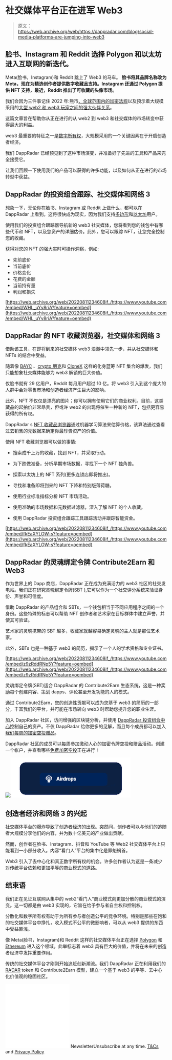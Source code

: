 # 社交媒体平台正在进军 Web3

> 原文：<https://web.archive.org/web/https://dappradar.com/blog/social-media-platforms-are-jumping-into-web3>

## 脸书、Instagram 和 Reddit 选择 Polygon 和以太坊进入互联网的新迭代。

Meta(脸书，Instagram)和 Reddit 跳上了 Web3 的马车。 **脸书将其品牌名称改为 Meta，现在为精选创作者提供数字收藏品支持。Instagram 还通过 Polygon 提供 NFT 支持，最近，Reddit 推出了可收藏的头像市场。**

我们会因为三件事记住 2022 年:熊市[、全球范围内的](https://web.archive.org/web/20220811234608/https://dappradar.com/blog/the-ultimate-crypto-bear-market-2022-survival-guide)[加密法规](https://web.archive.org/web/20220811234608/https://dappradar.com/blog/guide-to-all-crypto-regulations-worldwide)以及预示着大规模采用的[大型 web2 和 web3 玩家之间的强大伙伴关系](https://web.archive.org/web/20220811234608/https://dappradar.com/blog/create-your-own-avalanche-nfts-to-sell-on-shopify)。

这篇文章旨在帮助你从正在进行的从 web2 到 web3 和社交媒体的市场转变中获得最大的利益。

web3 最重要的特征之一是[数字所有权](https://web.archive.org/web/20220811234608/https://dappradar.com/blog/real-digital-ownership)，大规模采用的一个关键因素在于开启创造者经济。

我们 DappRadar 已经预见到了这种市场演变，并准备好了先进的工具和产品来完全接受它。

让我们回顾一下使用我们的产品可以获得的许多功能，以及如何从正在进行的市场转型中获益。

## DappRadar 的投资组合跟踪、社交媒体和网络 3

想象一下，无论你在脸书、Instagram 或 Reddit 上做什么，都可以在 DappRadar 上看到。这将很快成为现实，因为我们支持[多边形](https://web.archive.org/web/20220811234608/https://dappradar.com/rankings/protocol/polygon)和[以太坊](https://web.archive.org/web/20220811234608/https://dappradar.com/rankings/protocol/ethereum)用户。

使用我们的投资组合跟踪器导航新的 web3 社交媒体，您将看到您的钱包中有哪些代币和 NFT，以及您资产的详细估价。此外，您可以跟踪 NFT，让您完全控制您的收藏。

获得对您的 NFT 的强大实时可操作洞察，例如:

*   先前底价
*   当前底价
*   价格变化
*   花费的金额
*   当前持有量
*   利润和损失

[https://web.archive.org/web/20220811234608if_/https://www.youtube.com/embed/WHL_uYv8riA?feature=oembed](https://web.archive.org/web/20220811234608if_/https://www.youtube.com/embed/WHL_uYv8riA?feature=oembed)

## DappRadar 的 NFT 收藏浏览器，社交媒体和网络 3

借助该工具，在即将到来的社交媒体 web3 浪潮中领先一步，并从社交媒体和 NFTs 的结合中受益。

随着像 [BAYC](https://web.archive.org/web/20220811234608/https://dappradar.com/hub/nft-explorer/collection/bored-ape-yacht-club) 、[crypto 朋克](https://web.archive.org/web/20220811234608/https://dappradar.com/hub/nft-explorer/collection/cryptopunks)和 [CloneX](https://web.archive.org/web/20220811234608/https://dappradar.com/hub/nft-explorer/collection/clonex) 这样的化身蓝筹 NFT 集合的爆发，我们只能想象社交媒体能够为 web3 解锁的巨大价值。

仅脸书就有 29 亿用户，Reddit 每月用户超过 10 亿。将 web3 引入到这个庞大的人群中会对零售市场和创造者经济产生巨大的影响。

此外，NFT 不仅仅是漂亮的图片；你可以拥有使用它们的商业权利。目前，这类藏品的起拍价非常昂贵，但或许 web2 的出现将催生一种新的 NFT，包括更容易获得的所有权。

DappRadar s [NFT 收藏品浏览器](https://web.archive.org/web/20220811234608/https://dappradar.com/hub/nft-explorer)通过机器学习算法来估算价格，该算法通过查看过去销售的元数据来确定你最珍贵资产的价值。

使用 NFT 收藏浏览器可以做的事情:

*   搜索成千上万的收藏，找到 NFT，并采取行动。
*   为下跌做准备，分析早期市场数据，寻找下一个 NFT 独角兽。

*   探索以太坊上的 NFT 系列(更多连锁店即将推出)。
*   寻找和准备即将到来的 NFT 下降和特别版薄荷糖。
*   使用行业标准指标分析 NFT 市场活动。
*   使用准确的市场数据和元数据过滤器，深入了解 NFT 的个人收藏。
*   使用 DappRadar 投资组合跟踪工具跟踪活动并跟踪智能资金。

[https://web.archive.org/web/20220811234608if_/https://www.youtube.com/embed/fkEaXYLOW-s?feature=oembed](https://web.archive.org/web/20220811234608if_/https://www.youtube.com/embed/fkEaXYLOW-s?feature=oembed)

## DappRadar 的灵魂绑定令牌 Contribute2Earn 和 Web3

作为世界上的 Dapp 商店，DappRadar 正在成为充满活力的 web3 社区的社交发电站。我们正在研究灵魂绑定令牌(SBT ),它可以作为一个社交评分系统来验证身份、声誉和可信度。

借助 DappRadar 的产品组合和 SBTs，一个钱包相当于不同应用程序之间的一个身份。这些特殊的标志可以帮助 NFT 创作者和艺术家在目标群体中建立声誉，并使其可验证。

艺术家的灵魂携带的 SBT 越多，收藏家就越容易确定灵魂的主人就是那位艺术家。

此外，SBTs 也是一种基于 web3 的简历，揭示了一个人的学术资格和专业证书。

[https://web.archive.org/web/20220811234608if_/https://www.youtube.com/embed/z9zRddRNp5Y?feature=oembed](https://web.archive.org/web/20220811234608if_/https://www.youtube.com/embed/z9zRddRNp5Y?feature=oembed)

灵魂绑定令牌(SBT)适合 DappRadar 的 Contribute2Earn 生态系统，这是一种奖励每个创建内容、策划 dapps、评论甚至开发功能的人的模式。

通过 Contribute2Earn，您的创造性贡献可以成为您基于 web3 的简历的一部分，丰富我们的平台，并可能在市场转向 web3 时帮助您提升您的职业生涯。

加入 DappRadar 社区，访问增强的区块链分析，并使用 [DappRadar 投资组合中心](https://web.archive.org/web/20220811234608/https://dappradar.com/hub/wallet/)控制自己的资产。不仅 DappRadar 给你更多的见解，而且每个成员都可以加入[我们每周的加密空投赠品](https://web.archive.org/web/20220811234608/https://dappradar.com/hub/airdrops)。

DappRadar 社区的成员可以每周参加激动人心的加密令牌空投和赠品活动。创建一个帐户，并查看哪些[免费加密空投](https://web.archive.org/web/20220811234608/https://dappradar.com/hub/airdrops)正在进行！

[](https://web.archive.org/web/20220811234608/https://dappradar.com/hub/airdrops)[![](img/ebf3736e7daaf59b158d5065be9e5476.png)<picture>![](img/8aaee408dbbf76a095e0386e58041896.png)</picture>](https://web.archive.org/web/20220811234608/https://dappradar.com/hub/airdrops)

## 创造者经济和网络 3 的兴起

社交媒体平台的爆炸导致了创造者经济的出现。突然间，创作者可以与他们的追随者大规模分享他们的内容，并为数十亿美元的产业做出贡献。

然而，创作者在脸书、Instagram、抖音和 YouTube 等 Web2 社交媒体平台上只能看到一小部分收入。内容“看门人”平台的集中化是罪魁祸首。

Web3 引入了去中心化和真正数字所有权的机会。许多创作者认为这是一条减少对传统平台依赖和更加平等的商业模式的道路。

## 结束语

我们正在见证互联网从集中的 web2“看门人”商业模式向更加分散的商业模式的演变。这一切都是由 web3 实现的，它旨在给予参与者自主权和控制权。

分散化和数字所有权有助于为所有参与者创造公平的竞争环境。特别是那些在饱和的社交媒体平台中挣扎，收入模式不公平的微影响者，可以从 web3 提供的东西中受益匪浅。

像 Meta(脸书，Instagram)和 Reddit 这样的社交媒体平台正在选择 [Polygon](https://web.archive.org/web/20220811234608/https://dappradar.com/rankings/protocol/polygon) 和 [Ethereum](https://web.archive.org/web/20220811234608/https://dappradar.com/rankings/protocol/ethereum) 进入这个领域。此举标志着 web3 具有巨大的价值，并将在未来的创造者经济中发挥重要作用。

传统的社交媒体平台才刚刚开始追赶创新潮流。我们 DappRadar 正在利用我们的 [RADAR](https://web.archive.org/web/20220811234608/https://dappradar.com/token/overview) token 和 Contribute2Earn 模型，建立一个基于 web3 的平等、去中心化价值观的稳固社区。

![](img/6d5a4a2d609c56e1a5771717e54ba759.png) NewsletterUnsubscribe at any time. [T&Cs](https://web.archive.org/web/20220811234608/https://dappradar.com/terms) and [Privacy Policy](https://web.archive.org/web/20220811234608/https://dappradar.com/privacy-policy)